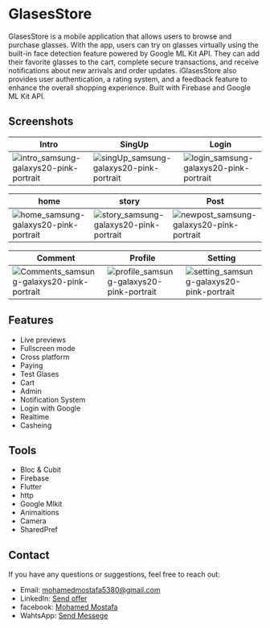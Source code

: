 # GlasesStore
GlasesStore is a mobile application that allows users to browse and purchase glasses. With the app, users can try on glasses virtually using the built-in face detection feature powered by Google ML Kit API. They can add their favorite glasses to the cart, complete secure transactions, and receive notifications about new arrivals and order updates. iGlasesStore also provides user authentication, a rating system, and a feedback feature to enhance the overall shopping experience. Built with Firebase and Google ML Kit API.

## Screenshots
| Intro                                          | SingUp                                  | Login                                             |
| --------------------------------------------------- | ------------------------------------- | --------------------------------------------------------- |
| ![intro_samsung-galaxys20-pink-portrait](https://github.com/mohamed352/Bigconnect/assets/48868363/e418aefa-fef4-4da8-accc-405bf7bf0928) | ![singUp_samsung-galaxys20-pink-portrait](https://github.com/mohamed352/Bigconnect/assets/48868363/dd436e0a-8d6f-4881-bfa4-76893f58e910) |![login_samsung-galaxys20-pink-portrait](https://github.com/mohamed352/Bigconnect/assets/48868363/291218d6-b09f-40f7-909f-5adc1c9a1f30) |

| home                                           | story                                           | Post                                           |
| ----------------------------------------------------- | ----------------------------------------------------- | ----------------------------------------------------- |
| ![home_samsung-galaxys20-pink-portrait](https://github.com/mohamed352/Bigconnect/assets/48868363/8a3d8fe2-cdca-46eb-9ca4-a06663e46ab2) | ![story_samsung-galaxys20-pink-portrait](https://github.com/mohamed352/Bigconnect/assets/48868363/87988be2-55e9-43ef-b584-2c3852fb64e1) |![newpost_samsung-galaxys20-pink-portrait](https://github.com/mohamed352/Bigconnect/assets/48868363/2a189c3e-15cd-4c46-8ba5-1346435d0568) |

| Comment                                     | Profile                                            | Setting                                           |
| ------------------------------------------- | ------------------------------------------------------- | ----------------------------------------------------- |
|![Comments_samsung-galaxys20-pink-portrait](https://github.com/mohamed352/Bigconnect/assets/48868363/4e5abb18-23c0-4677-b865-3153c053743b) | ![profile_samsung-galaxys20-pink-portrait](https://github.com/mohamed352/Bigconnect/assets/48868363/48ab96ef-a6a2-4549-bbed-500e7c5a56d7) |![setting_samsung-galaxys20-pink-portrait](https://github.com/mohamed352/Bigconnect/assets/48868363/6e66826a-c9c3-4f08-8450-fef0379ee7e7) |

## Features
- Live previews
- Fullscreen mode
- Cross platform
- Paying
- Test Glases
- Cart
- Admin
- Notification System
- Login with Google 
- Realtime
- Casheing
## Tools
- Bloc & Cubit
- Firebase
- Flutter
- http
- Google Mlkit
- Animaitions
- Camera
- SharedPref

## Contact 
  
 If you have any questions or suggestions, feel free to reach out: 
  
  
 - Email: [mohamedmostafa5380@gmail.com](mailto:mohamedmostafa5380@gmail.com) 
 - LinkedIn: [Send offer](https://www.linkedin.com/in/mohamed-mostafa-a88328190) 
 - facebook: [Mohamed Mostafa](https://www.facebook.com/profile.php?id=100022707412139&mibextid=ZbWKwL)
 - WahtsApp: [Send Messege](https://wa.me/01551022078/?text=Hello)




    
